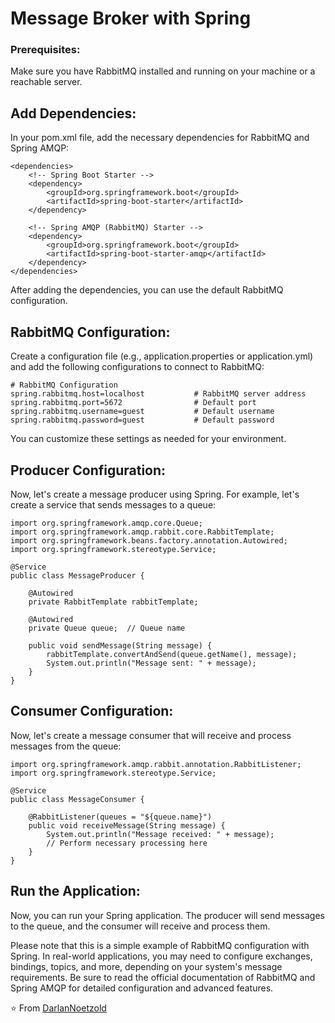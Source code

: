 # Message Broker with Spring

### Prerequisites:

Make sure you have RabbitMQ installed and running on your machine or a reachable server.
## Add Dependencies:

In your pom.xml file, add the necessary dependencies for RabbitMQ and Spring AMQP:

```
<dependencies>
    <!-- Spring Boot Starter -->
    <dependency>
        <groupId>org.springframework.boot</groupId>
        <artifactId>spring-boot-starter</artifactId>
    </dependency>

    <!-- Spring AMQP (RabbitMQ) Starter -->
    <dependency>
        <groupId>org.springframework.boot</groupId>
        <artifactId>spring-boot-starter-amqp</artifactId>
    </dependency>
</dependencies>
```

After adding the dependencies, you can use the default RabbitMQ configuration.

## RabbitMQ Configuration:

Create a configuration file (e.g., application.properties or application.yml) and add the following configurations to connect to RabbitMQ:

```
# RabbitMQ Configuration
spring.rabbitmq.host=localhost           # RabbitMQ server address
spring.rabbitmq.port=5672                # Default port
spring.rabbitmq.username=guest           # Default username
spring.rabbitmq.password=guest           # Default password
```

You can customize these settings as needed for your environment.

## Producer Configuration:

Now, let's create a message producer using Spring. For example, let's create a service that sends messages to a queue:

```
import org.springframework.amqp.core.Queue;
import org.springframework.amqp.rabbit.core.RabbitTemplate;
import org.springframework.beans.factory.annotation.Autowired;
import org.springframework.stereotype.Service;

@Service
public class MessageProducer {

    @Autowired
    private RabbitTemplate rabbitTemplate;

    @Autowired
    private Queue queue;  // Queue name

    public void sendMessage(String message) {
        rabbitTemplate.convertAndSend(queue.getName(), message);
        System.out.println("Message sent: " + message);
    }
}
```
## Consumer Configuration:

Now, let's create a message consumer that will receive and process messages from the queue:

```
import org.springframework.amqp.rabbit.annotation.RabbitListener;
import org.springframework.stereotype.Service;

@Service
public class MessageConsumer {

    @RabbitListener(queues = "${queue.name}")
    public void receiveMessage(String message) {
        System.out.println("Message received: " + message);
        // Perform necessary processing here
    }
}
```

## Run the Application:

Now, you can run your Spring application. The producer will send messages to the queue, and the consumer will receive and process them.

Please note that this is a simple example of RabbitMQ configuration with Spring. In real-world applications, you may need to configure exchanges, bindings, topics, and more, depending on your system's message requirements. Be sure to read the official documentation of RabbitMQ and Spring AMQP for detailed configuration and advanced features.

⭐️ From [DarlanNoetzold](https://github.com/DarlanNoetzold)
